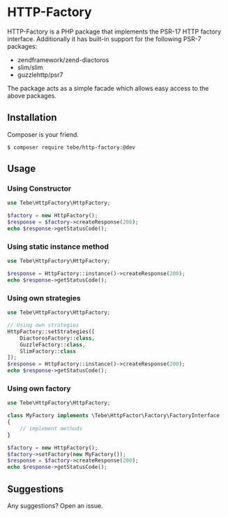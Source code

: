 # HTTP-Factory

HTTP-Factory is a PHP package that implements the PSR-17 HTTP factory interface.
Additionally it has built-in support for the following PSR-7 packages:

- zendframework/zend-diactoros
- slim/slim
- guzzlehttp/psr7  

The package acts as a simple facade which allows easy access to the above packages.


## Installation

Composer is your friend.

~~~
$ composer require tebe/http-factory:@dev
~~~


## Usage

### Using Constructor

~~~php
use Tebe\HttpFactory\HttpFactory;

$factory = new HttpFactory();
$response = $factory->createResponse(200);
echo $response->getStatusCode();
~~~

### Using static instance method

~~~php
use Tebe\HttpFactory\HttpFactory;

$response = HttpFactory::instance()->createResponse(200);
echo $response->getStatusCode();
~~~

### Using own strategies 

~~~php
use Tebe\HttpFactory\HttpFactory;

// Using own strategies
HttpFactory::setStrategies([
    DiactorosFactory::class,
    GuzzleFactory::class,
    SlimFactory::class
]);
$response = HttpFactory::instance()->createResponse(200);
echo $response->getStatusCode();
~~~

### Using own factory

~~~php
use Tebe\HttpFactory\HttpFactory;

class MyFactory implements \Tebe\HttpFactor\Factory\FactoryInterface
{
    // implement methods
}

$factory = new HttpFactory();
$factory->setFactory(new MyFactory());
$response = $factory->createResponse(200);
echo $response->getStatusCode();
~~~

## Suggestions

Any suggestions? Open an issue.
